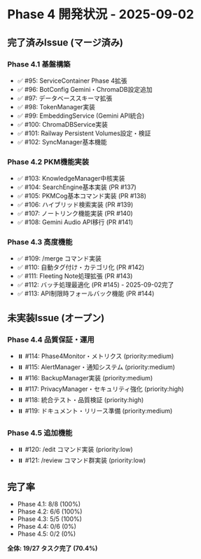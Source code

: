 # Phase 4 開発状況 - 2025-09-02

## 完了済みIssue (マージ済み)

### Phase 4.1 基盤構築
- ✅ #95: ServiceContainer Phase 4拡張
- ✅ #96: BotConfig Gemini・ChromaDB設定追加
- ✅ #97: データベーススキーマ拡張
- ✅ #98: TokenManager実装
- ✅ #99: EmbeddingService (Gemini API統合)
- ✅ #100: ChromaDBService実装
- ✅ #101: Railway Persistent Volumes設定・検証
- ✅ #102: SyncManager基本機能

### Phase 4.2 PKM機能実装
- ✅ #103: KnowledgeManager中核実装
- ✅ #104: SearchEngine基本実装 (PR #137)
- ✅ #105: PKMCog基本コマンド実装 (PR #138)
- ✅ #106: ハイブリッド検索実装 (PR #139)
- ✅ #107: ノートリンク機能実装 (PR #140)
- ✅ #108: Gemini Audio API移行 (PR #141)

### Phase 4.3 高度機能
- ✅ #109: /merge コマンド実装
- ✅ #110: 自動タグ付け・カテゴリ化 (PR #142)
- ✅ #111: Fleeting Note処理拡張 (PR #143)
- ✅ #112: バッチ処理最適化 (PR #145) - 2025-09-02完了
- ✅ #113: API制限時フォールバック機能 (PR #144)

## 未実装Issue (オープン)

### Phase 4.4 品質保証・運用
- ⏸️ #114: Phase4Monitor・メトリクス (priority:medium)
- ⏸️ #115: AlertManager・通知システム (priority:medium)
- ⏸️ #116: BackupManager実装 (priority:medium)
- ⏸️ #117: PrivacyManager・セキュリティ強化 (priority:high)
- ⏸️ #118: 統合テスト・品質検証 (priority:high)
- ⏸️ #119: ドキュメント・リリース準備 (priority:medium)

### Phase 4.5 追加機能
- ⏸️ #120: /edit コマンド実装 (priority:low)
- ⏸️ #121: /review コマンド群実装 (priority:low)

## 完了率
- Phase 4.1: 8/8 (100%)
- Phase 4.2: 6/6 (100%)
- Phase 4.3: 5/5 (100%)
- Phase 4.4: 0/6 (0%)
- Phase 4.5: 0/2 (0%)

**全体: 19/27 タスク完了 (70.4%)**
